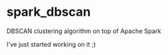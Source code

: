 spark_dbscan
============

DBSCAN clustering algorithm on top of Apache Spark

I've just started working on it ;)
